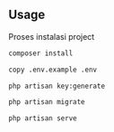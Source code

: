 ## Usage

Proses instalasi project

```bash
composer install
```
```bash
copy .env.example .env
```
```bash
php artisan key:generate
```
```bash
php artisan migrate
```
```bash
php artisan serve
```
